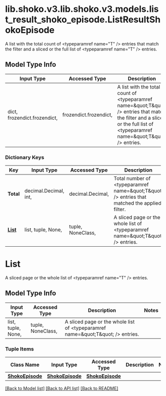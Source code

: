 # lib.shoko.v3.lib.shoko.v3.models.list_result_shoko_episode.ListResultShokoEpisode

A list with the total count of <typeparamref name=\"T\" /> entries that  match the filter and a sliced or the full list of <typeparamref name=\"T\" />  entries.

## Model Type Info
Input Type | Accessed Type | Description | Notes
------------ | ------------- | ------------- | -------------
dict, frozendict.frozendict,  | frozendict.frozendict,  | A list with the total count of &lt;typeparamref name&#x3D;\&quot;T\&quot; /&gt; entries that  match the filter and a sliced or the full list of &lt;typeparamref name&#x3D;\&quot;T\&quot; /&gt;  entries. | 

### Dictionary Keys
Key | Input Type | Accessed Type | Description | Notes
------------ | ------------- | ------------- | ------------- | -------------
**Total** | decimal.Decimal, int,  | decimal.Decimal,  | Total number of &lt;typeparamref name&#x3D;\&quot;T\&quot; /&gt; entries that matched the  applied filter. | [optional] value must be a 32 bit integer
**[List](#List)** | list, tuple, None,  | tuple, NoneClass,  | A sliced page or the whole list of &lt;typeparamref name&#x3D;\&quot;T\&quot; /&gt; entries. | [optional] 

# List

A sliced page or the whole list of <typeparamref name=\"T\" /> entries.

## Model Type Info
Input Type | Accessed Type | Description | Notes
------------ | ------------- | ------------- | -------------
list, tuple, None,  | tuple, NoneClass,  | A sliced page or the whole list of &lt;typeparamref name&#x3D;\&quot;T\&quot; /&gt; entries. | 

### Tuple Items
Class Name | Input Type | Accessed Type | Description | Notes
------------- | ------------- | ------------- | ------------- | -------------
[**ShokoEpisode**](ShokoEpisode.md) | [**ShokoEpisode**](ShokoEpisode.md) | [**ShokoEpisode**](ShokoEpisode.md) |  | 

[[Back to Model list]](../../README.md#documentation-for-models) [[Back to API list]](../../README.md#documentation-for-api-endpoints) [[Back to README]](../../README.md)

